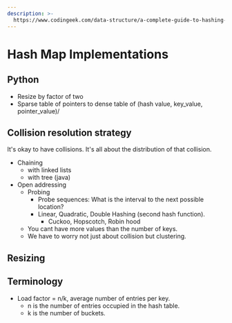 ```yaml
---
description: >-
  https://www.codingeek.com/data-structure/a-complete-guide-to-hashing-and-collision-resolution-strategy/
---
```


# Hash Map Implementations

## Python 

* Resize by factor of two
* Sparse table of pointers to dense table of \(hash value, key\_value, pointer\_value\)/ 

## Collision resolution strategy

It's okay to have collisions. It's all about the distribution of that collision. 

* Chaining 
  * with linked lists
  * with tree \(java\) 
* Open addressing
  * Probing 
    * Probe sequences: What is the interval to the next possible location? 
    * Linear, Quadratic, Double Hashing \(second hash function\). 
      * Cuckoo, Hopscotch, Robin hood 
  * You cant have more values than the number of keys. 
  * We have to worry not just about collision but clustering. 

## Resizing



## Terminology

* Load factor = n/k, average number of entries per key. 
  * n is the number of entries occupied in the hash table.
  * k is the number of buckets.

